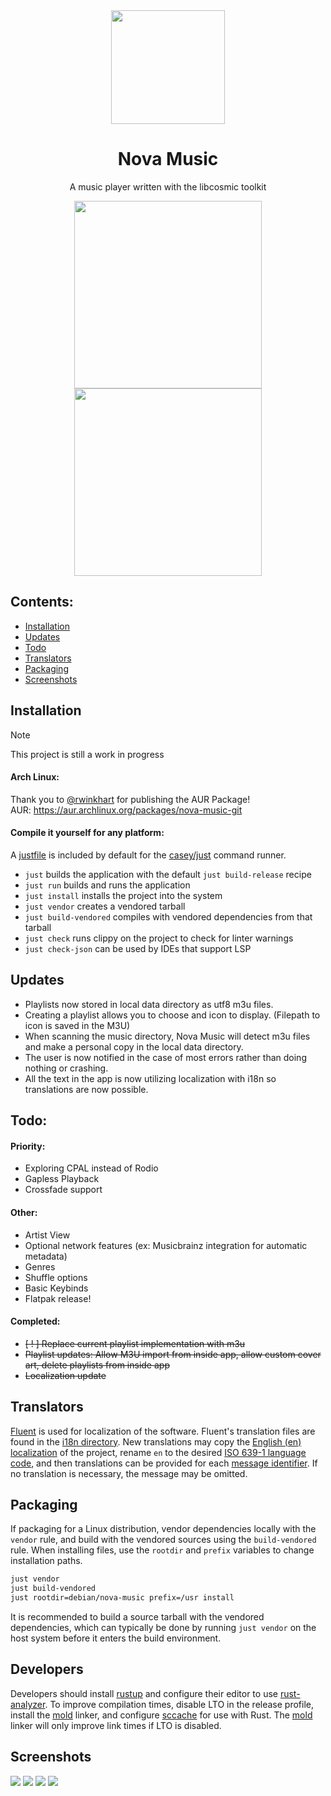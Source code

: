 <div align="center" >
  <img width="182" src="resources/icons/hicolor/scalable/apps/icon.svg">
  <h1>Nova Music</h1>
  <p>A music player written with the libcosmic toolkit</p>
</div>

<div align="center">
    <img width="300" src="images/Screenshot_2025-10-28_14-43-37.png">
    <img width="300" src="images/Screenshot_2025-10-28_14-43-18.png">
</div>

## Contents:

- [Installation](#installation)
- [Updates](#updates)
- [Todo](#todo)
- [Translators](#translators)
- [Packaging](#packaging)
- [Screenshots](#screenshots)

## Installation

> [!NOTE]
> This project is still a work in progress

#### Arch Linux:

Thank you to [@rwinkhart](https://github.com/rwinkhart) for publishing the AUR Package!  
AUR: https://aur.archlinux.org/packages/nova-music-git

#### Compile it yourself for any platform:

A [justfile](./justfile) is included by default for the [casey/just][just] command runner.

- `just` builds the application with the default `just build-release` recipe
- `just run` builds and runs the application
- `just install` installs the project into the system
- `just vendor` creates a vendored tarball
- `just build-vendored` compiles with vendored dependencies from that tarball
- `just check` runs clippy on the project to check for linter warnings
- `just check-json` can be used by IDEs that support LSP

## Updates

- Playlists now stored in local data directory as utf8 m3u files.
- Creating a playlist allows you to choose and icon to display. (Filepath to icon is saved in the M3U)
- When scanning the music directory, Nova Music will detect m3u files and make a personal copy in the local data
  directory.
- The user is now notified in the case of most errors rather than doing nothing or crashing.
- All the text in the app is now utilizing localization with i18n so translations are now possible.

## Todo:

#### Priority:

- Exploring CPAL instead of Rodio
- Gapless Playback
- Crossfade support

#### Other:

- Artist View
- Optional network features (ex: Musicbrainz integration for automatic metadata)
- Genres
- Shuffle options
- Basic Keybinds
- Flatpak release!

#### Completed:

- ~~[ ! ] Replace current playlist implementation with m3u~~
- ~~Playlist updates: Allow M3U import from inside app, allow custom cover art, delete playlists from inside app~~
- ~~Localization update~~

## Translators

[Fluent][fluent] is used for localization of the software. Fluent's translation files are found in
the [i18n directory](./i18n). New translations may copy the [English (en) localization](./i18n/en) of the project,
rename `en` to the desired [ISO 639-1 language code][iso-codes], and then translations can be provided for
each [message identifier][fluent-guide]. If no translation is necessary, the message may be omitted.

## Packaging

If packaging for a Linux distribution, vendor dependencies locally with the `vendor` rule, and build with the vendored
sources using the `build-vendored` rule. When installing files, use the `rootdir` and `prefix` variables to change
installation paths.

```sh
just vendor
just build-vendored
just rootdir=debian/nova-music prefix=/usr install
```

It is recommended to build a source tarball with the vendored dependencies, which can typically be done by running
`just vendor` on the host system before it enters the build environment.

## Developers

Developers should install [rustup][rustup] and configure their editor to use [rust-analyzer][rust-analyzer]. To improve
compilation times, disable LTO in the release profile, install the [mold][mold] linker, and configure [sccache][sccache]
for use with Rust. The [mold][mold] linker will only improve link times if LTO is disabled.

## Screenshots

<img src="images/Screenshot_2025-10-28_14-43-37.png">
<img src="images/Screenshot_2025-10-28_14-43-18.png">
<img src="images/Screenshot_2025-10-28_14-41-11.png">
<img src="images/Screenshot_2025-10-28_14-42-59.png">

[fluent]: https://projectfluent.org/

[fluent-guide]: https://projectfluent.org/fluent/guide/hello.html

[iso-codes]: https://en.wikipedia.org/wiki/List_of_ISO_639-1_codes

[just]: https://github.com/casey/just

[rustup]: https://rustup.rs/

[rust-analyzer]: https://rust-analyzer.github.io/

[mold]: https://github.com/rui314/mold

[sccache]: https://github.com/mozilla/sccache
